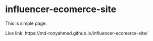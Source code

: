 # influencer-ecomerce-site
This is simple page. 
<p>Live link: https://md-ronyahmed.github.io/influencer-ecomerce-site/</p>
